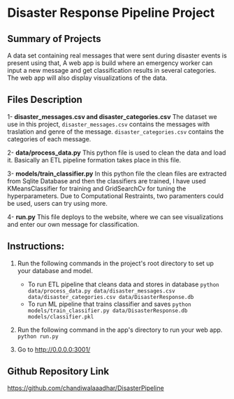 # Disaster Response Pipeline Project

## Summary of Projects
A data set containing real messages that were sent during disaster events is present using that, A web app is build where an emergency worker can input a new message and get classification results in several categories. The web app will also display visualizations of the data.

## Files Description
1- **disaster_messages.csv and disaster_categories.csv**
The dataset we use in this project, `disaster_messages.csv` contains the messages with traslation and genre of the message. `disaster_categories.csv` contains the categories of each message.

2- **data/process_data.py**
This python file is used to clean the data and load it. Basically an ETL pipeline formation takes place in this file.

3- **models/train_classifier.py**
In this python file the clean files are extracted from Sqlite Database and then the classifiers are trained, I have used KMeansClassifier for training and GridSearchCv for tuning the hyperparameters. Due to Computational Restraints, two paramenters could be used, users can try using more.

4- **run.py**
This file deploys to the website, where we can see visualizations and enter our own message for classification.

## Instructions:
1. Run the following commands in the project's root directory to set up your database and model.

    - To run ETL pipeline that cleans data and stores in database
        `python data/process_data.py data/disaster_messages.csv data/disaster_categories.csv data/DisasterResponse.db`
    - To run ML pipeline that trains classifier and saves
        `python models/train_classifier.py data/DisasterResponse.db models/classifier.pkl`

2. Run the following command in the app's directory to run your web app.
    `python run.py`

3. Go to http://0.0.0.0:3001/

## Github Repository Link
https://github.com/chandiwalaaadhar/DisasterPipeline

